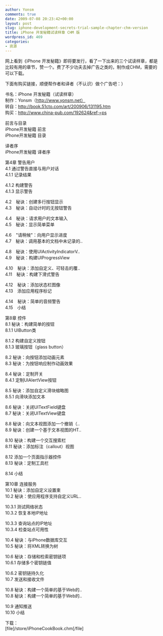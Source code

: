 ```yaml
---
author: Yonsm
comments: true
date: 2009-07-08 20:23:42+00:00
layout: post
slug: iphone-development-secrets-trial-sample-chapter-chm-version
title: iPhone 开发秘籍试读样章 CHM 版
wordpress_id: 469
categories:
- 资源
---
```


网上看到《iPhone 开发秘籍》即将要发行，看了一下出来的三个试读样章，都是比较有用的章节，赞一个。费了不少功夫去掉广告之类的，制作成CHM，需要的可以下载。<!-- more -->  
  
下面有购买链接，顺便帮作者和译者（不认识）做个广告吧：）  
  
书名：iPhone 开发秘籍（试读样章）  
制作：Yonsm（http://www.yonsm.net）  
转自：http://book.51cto.com/art/200906/131195.htm  
购买：http://www.china-pub.com/192624&ref;=ps  
  


  
前言与目录   
iPhone开发秘籍 前言  
iPhone开发秘籍 目录  
  
  
译者序   
iPhone开发秘籍 译者序  
  
  
第4章 警告用户   
4.1 通过警告直接与用户对话  
4.1.1 记录结果  
  
4.1.2 构建警告  
4.1.3 显示警告  
  
4.2　秘诀：创建多行按钮显示  
4.3　秘诀：自动计时的无按钮警告  
  
4.4　秘诀：请求用户的文本输入  
4.5　秘诀：显示简单菜单  
  
4.6　"请稍候"：向用户显示进度  
4.7　秘诀：调用基本的文档中未记录的..  
  
4.8　秘诀：使用UIActivityIndicatorV..  
4.9　秘诀：构建UIProgressView  
  
4.10　秘诀：添加自定义、可轻击的覆..  
4.11　秘诀：构建下滑式警告  
  
4.12　秘诀：添加状态栏图像  
4.13　添加应用程序标记  
  
4.14　秘诀：简单的音频警告  
4.15　小结  
  
  
第8章 控件   
8.1 秘诀：构建简单的按钮  
8.1.1 UIButton类  
  
8.1.2 构建自定义按钮  
8.1.3 玻璃按钮（glass button）  
  
8.2 秘诀：向按钮添加动画元素  
8.3 秘诀：为按钮响应制作动画效果  
  
8.4 秘诀：定制开关  
8.4.1 定制UIAlertView按钮  
  
8.5 秘诀：添加自定义滑块缩略图  
8.5.1 向滑块添加文本  
  
8.6 秘诀：关闭UITextField键盘  
8.7 秘诀：关闭UITextView键盘  
  
8.8 秘诀：向文本视图添加一个撤销（..  
8.9 秘诀：创建一个基于文本视图的HT..  
  
8.10 秘诀：构建一个交互搜索栏  
8.11 秘诀：添加标注（callout）视图  
  
8.12 添加一个页面指示器控件  
8.13 秘诀：定制工具栏  
  
8.14 小结  
  
  
第10章 连接服务   
10.1 秘诀：添加自定义设置束  
10.2 秘诀：使应用程序支持自定义URL..  
  
10.3.1 测试网络状态  
10.3.2 恢复本地IP地址  
  
10.3.3 查询站点的IP地址  
10.3.4 检查站点可用性  
  
10.4 秘诀：与iPhone数据库交互  
10.5 秘诀：将XML转换为树  
  
10.6 秘诀：存储和检索密钥链项  
10.6.1 存储多个密钥链值  
  
10.6.2 密钥链持久化  
10.7 发送和接收文件  
  
10.8 秘诀：构建一个简单的基于Web的..  
10.8 秘诀：构建一个简单的基于Web的..  
  
10.9 通知推送  
10.10 小结  
  
  


  
  
下载：  
[file]/store/iPhoneCookBook.chm[/file] 
